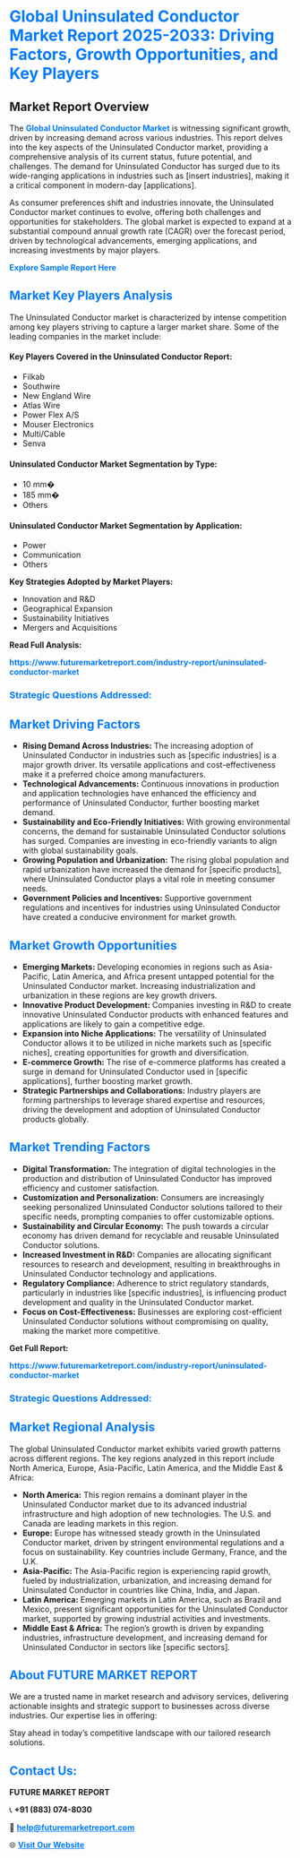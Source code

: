 <h1 style="color: #007BFF;">Global Uninsulated Conductor Market Report 2025-2033: Driving Factors, Growth Opportunities, and Key Players</h1>

<section id="overview">
<h2>Market Report Overview</h2>
<p>The <a href="https://www.futuremarketreport.com/industry-report/uninsulated-conductor-market" style="color: #007BFF; text-decoration: none;"><strong>Global Uninsulated Conductor Market</strong></a> is witnessing significant growth, driven by increasing demand across various industries. This report delves into the key aspects of the Uninsulated Conductor market, providing a comprehensive analysis of its current status, future potential, and challenges. The demand for Uninsulated Conductor has surged due to its wide-ranging applications in industries such as [insert industries], making it a critical component in modern-day [applications].</p>
<p>As consumer preferences shift and industries innovate, the Uninsulated Conductor market continues to evolve, offering both challenges and opportunities for stakeholders. The global market is expected to expand at a substantial compound annual growth rate (CAGR) over the forecast period, driven by technological advancements, emerging applications, and increasing investments by major players.</p>
</section>

<section id="overview">
<p><a href="https://www.futuremarketreport.com/request-sample/reportId=83998" style="color: #007BFF; text-decoration: none;"><strong>Explore Sample Report Here</strong></a></p>
</section>

<section id="key-players">
<h2 style="color: #007BFF;">Market Key Players Analysis</h2>
<p>The Uninsulated Conductor market is characterized by intense competition among key players striving to capture a larger market share. Some of the leading companies in the market include:</p>
<h4>Key Players Covered in the Uninsulated Conductor Report:</h4>
<ul><li>Filkab</li><li>Southwire</li><li>New England Wire</li><li>Atlas Wire</li><li>Power Flex A/S</li><li>Mouser Electronics</li><li>Multi/Cable</li><li>Senva</li></ul>
<h4>Uninsulated Conductor Market Segmentation by Type:</h4>
<ul><li>10 mm�</li><li>185 mm�</li><li>Others</li></ul>

<h4>Uninsulated Conductor Market Segmentation by Application:</h4>
<ul><li>Power</li><li>Communication</li><li>Others</li></ul>
<p><strong>Key Strategies Adopted by Market Players:</strong></p>
<ul>
<li>Innovation and R&D</li>
<li>Geographical Expansion</li>
<li>Sustainability Initiatives</li>
<li>Mergers and Acquisitions</li>
</ul>
</section>

<section>
<p><strong>Read Full Analysis: </strong></p><a href="https://www.futuremarketreport.com/industry-report/uninsulated-conductor-market" style="color: #007BFF; text-decoration: none;"><strong>https://www.futuremarketreport.com/industry-report/uninsulated-conductor-market</strong></a>
<h3 style="color: #007BFF;">Strategic Questions Addressed:</h3>
</section>

<section id="driving-factors">
<h2 style="color: #007BFF;">Market Driving Factors</h2>
<ul>
<li><strong>Rising Demand Across Industries:</strong> The increasing adoption of Uninsulated Conductor in industries such as [specific industries] is a major growth driver. Its versatile applications and cost-effectiveness make it a preferred choice among manufacturers.</li>
<li><strong>Technological Advancements:</strong> Continuous innovations in production and application technologies have enhanced the efficiency and performance of Uninsulated Conductor, further boosting market demand.</li>
<li><strong>Sustainability and Eco-Friendly Initiatives:</strong> With growing environmental concerns, the demand for sustainable Uninsulated Conductor solutions has surged. Companies are investing in eco-friendly variants to align with global sustainability goals.</li>
<li><strong>Growing Population and Urbanization:</strong> The rising global population and rapid urbanization have increased the demand for [specific products], where Uninsulated Conductor plays a vital role in meeting consumer needs.</li>
<li><strong>Government Policies and Incentives:</strong> Supportive government regulations and incentives for industries using Uninsulated Conductor have created a conducive environment for market growth.</li>
</ul>
</section>

<section id="growth-opportunities">
<h2 style="color: #007BFF;">Market Growth Opportunities</h2>
<ul>
<li><strong>Emerging Markets:</strong> Developing economies in regions such as Asia-Pacific, Latin America, and Africa present untapped potential for the Uninsulated Conductor market. Increasing industrialization and urbanization in these regions are key growth drivers.</li>
<li><strong>Innovative Product Development:</strong> Companies investing in R&D to create innovative Uninsulated Conductor products with enhanced features and applications are likely to gain a competitive edge.</li>
<li><strong>Expansion into Niche Applications:</strong> The versatility of Uninsulated Conductor allows it to be utilized in niche markets such as [specific niches], creating opportunities for growth and diversification.</li>
<li><strong>E-commerce Growth:</strong> The rise of e-commerce platforms has created a surge in demand for Uninsulated Conductor used in [specific applications], further boosting market growth.</li>
<li><strong>Strategic Partnerships and Collaborations:</strong> Industry players are forming partnerships to leverage shared expertise and resources, driving the development and adoption of Uninsulated Conductor products globally.</li>
</ul>
</section>

<section id="trending-factors">
<h2 style="color: #007BFF;">Market Trending Factors</h2>
<ul>
<li><strong>Digital Transformation:</strong> The integration of digital technologies in the production and distribution of Uninsulated Conductor has improved efficiency and customer satisfaction.</li>
<li><strong>Customization and Personalization:</strong> Consumers are increasingly seeking personalized Uninsulated Conductor solutions tailored to their specific needs, prompting companies to offer customizable options.</li>
<li><strong>Sustainability and Circular Economy:</strong> The push towards a circular economy has driven demand for recyclable and reusable Uninsulated Conductor solutions.</li>
<li><strong>Increased Investment in R&D:</strong> Companies are allocating significant resources to research and development, resulting in breakthroughs in Uninsulated Conductor technology and applications.</li>
<li><strong>Regulatory Compliance:</strong> Adherence to strict regulatory standards, particularly in industries like [specific industries], is influencing product development and quality in the Uninsulated Conductor market.</li>
<li><strong>Focus on Cost-Effectiveness:</strong> Businesses are exploring cost-efficient Uninsulated Conductor solutions without compromising on quality, making the market more competitive.</li>
</ul>
</section>

<section>
<p><strong>Get Full Report: </strong></p><a href="https://www.futuremarketreport.com/industry-report/uninsulated-conductor-market" style="color: #007BFF; text-decoration: none;"><strong>https://www.futuremarketreport.com/industry-report/uninsulated-conductor-market</strong></a>
<h3 style="color: #007BFF;">Strategic Questions Addressed:</h3>
</section>


<section id="regional-analysis">
<h2 style="color: #007BFF;">Market Regional Analysis</h2>
<p>The global Uninsulated Conductor market exhibits varied growth patterns across different regions. The key regions analyzed in this report include North America, Europe, Asia-Pacific, Latin America, and the Middle East & Africa:</p>
<ul>
<li><strong>North America:</strong> This region remains a dominant player in the Uninsulated Conductor market due to its advanced industrial infrastructure and high adoption of new technologies. The U.S. and Canada are leading markets in this region.</li>
<li><strong>Europe:</strong> Europe has witnessed steady growth in the Uninsulated Conductor market, driven by stringent environmental regulations and a focus on sustainability. Key countries include Germany, France, and the U.K.</li>
<li><strong>Asia-Pacific:</strong> The Asia-Pacific region is experiencing rapid growth, fueled by industrialization, urbanization, and increasing demand for Uninsulated Conductor in countries like China, India, and Japan.</li>
<li><strong>Latin America:</strong> Emerging markets in Latin America, such as Brazil and Mexico, present significant opportunities for the Uninsulated Conductor market, supported by growing industrial activities and investments.</li>
<li><strong>Middle East & Africa:</strong> The region’s growth is driven by expanding industries, infrastructure development, and increasing demand for Uninsulated Conductor in sectors like [specific sectors].</li>
</ul>
</section>

<footer>
<h2 style="color: #007BFF;">About FUTURE MARKET REPORT</h2>
<p>We are a trusted name in market research and advisory services, delivering actionable insights and strategic support to businesses across diverse industries. Our expertise lies in offering:</p>

<p>Stay ahead in today’s competitive landscape with our tailored research solutions.</p>

<h2 style="color: #007BFF;">Contact Us:</h2>
<p><strong>FUTURE MARKET REPORT</strong></p>
<p>📞 <strong>+91 (883) 074-8030</strong></p>
<p>📧 <strong><a href="mailto:help@futuremarketreport.com" style="color: #007BFF;">help@futuremarketreport.com</a></strong></p>
<p>🌐 <strong><a href="https://www.futuremarketreport.com/" style="color: #007BFF;">Visit Our Website</a></strong></p>
</footer>